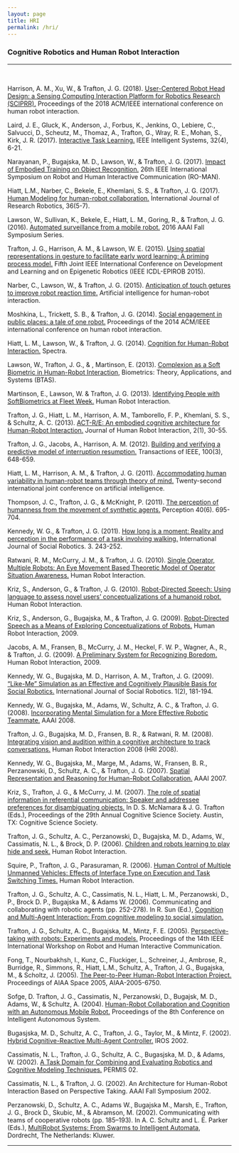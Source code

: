 ```yaml
---
layout: page
title: HRI
permalink: /hri/
---
```

<h3>Cognitive Robotics and Human Robot Interaction</h3>
<hr><br>
<p>Harrison, A. M., Xu, W., &amp; Trafton, J. G. (2018). <a href="/papers/harrisonHRI19.pdf" target="_blank">User-Centered Robot Head Design: a Sensing Computing Interaction Platform for Robotics Research (SCIPRR).</a> Proceedings of the 2018 ACM/IEEE international conference on human robot interaction.</p>
<p>Laird, J. E., Gluck, K., Anderson, J., Forbus, K., Jenkins, O., Lebiere, C., Salvucci, D., Scheutz, M., Thomaz, A., Trafton, G., Wray, R. E., Mohan, S., Kirk, J. R. (2017). <a href="/papers/Laird_et_al_InteractiveTaskLearning_IEEE_IntelligentSystems_2017.pdf" target="_blank">Interactive Task Learning.</a> IEEE Intelligent Systems, 32(4), 6-21.</p>
<p>Narayanan, P., Bugajska, M. D., Lawson, W., &amp; Trafton, J. G. (2017). <a href="/papers/narayananROMAN17.pdf" target="_blank">Impact of Embodied Training on Object Recognition.</a> 26th IEEE International Symposium on Robot and Human Interactive Communication (RO-MAN).</p>
<p>Hiatt, L.M., Narber, C., Bekele, E., Khemlani, S. S., &amp; Trafton, J. G. (2017). <a href="https://pdfs.semanticscholar.org/e876/cfa3df0a7d2688a1976c9b2e4dc502fced70.pdf" target="_blank">Human Modeling for human-robot collaboration.</a> International Journal of Research Robotics, 36(5-7).</p>
<p>Lawson, W., Sullivan, K., Bekele, E., Hiatt, L. M., Goring, R., &amp; Trafton, J. G. (2016). <a href="/papers/PatrolBotOfficial.pdf" target="_blank">Automated surveillance from a mobile robot.</a> 2016 AAAI Fall Symposium Series.</p>
<p>Trafton, J. G., Harrison, A. M., &amp; Lawson, W. E. (2015). <a href="/papers/Using_Spatial_Representations_in_Gesture.pdf" target="_blank">Using spatial representations in gesture to facilitate early word learning: A priming process model.</a> Fifth Joint IEEE International Conference on Development and Learning and on Epigenetic Robotics (IEEE ICDL-EPIROB 2015).</p>
<p>Narber, C., Lawson, W., &amp; Trafton, J. G. (2015). <a href="https://www.aaai.org/ocs/index.php/FSS/FSS15/paper/viewFile/11683/11535" target="_blank">Anticipation of touch getures to improve robot reaction time.</a> Artificial intelligence for human-robot interaction.</p>
<p>Moshkina, L., Trickett, S. B., &amp; Trafton, J. G. (2014). <a href="/papers/moshkina-ACM-2014.pdf" target="_blank">Social engagement in public places: a tale of one robot.</a> Proceedings of the 2014 ACM/IEEE international conference on human robot interaction.</p>
<p>Hiatt, L. M., Lawson, W., &amp; Trafton, J. G. (2014). <a href="https://www.scribd.com/document/255436081/Cognition-for-Human-Robot-Interaction-Spectra-2014" target="_blank">Cognition for Human-Robot Interaction.</a> Spectra.</p>
<p>Lawson, W., Trafton, J. G., &amp; , Martinson, E. (2013). <a href="https://www.nrl.navy.mil/itd/aic/sites/www.nrl.navy.mil.itd.aic/files/pdfs/complexion-soft-biometric.pdf" target="_blank">Complexion as a Soft Biometric in Human-Robot Interaction</a>, Biometrics: Theory, Applications, and Systems (BTAS).</p>
<p>Martinson, E., Lawson, W. &amp; Trafton, J. G. (2013). <a href="https://apps.dtic.mil/dtic/tr/fulltext/u2/a599795.pdf" target="_blank">Identifying People with SoftBiometrics at Fleet Week.</a> Human Robot Interaction.</p>
<p>Trafton, J. G., Hiatt, L. M., Harrison, A. M., Tamborello, F. P., Khemlani, S. S., &amp; Schultz, A. C. (2013). <a href="https://www.nrl.navy.mil/itd/aic/sites/www.nrl.navy.mil.itd.aic/files/pdfs/trafton_3.pdf" target="_blank">ACT-R/E: An embodied cognitive architecture for Human-Robot Interaction.</a> Journal of Human Robot Interaction, 2(1), 30-55.</p>
<p>Trafton, J. G., Jacobs, A., Harrison, A. M. (2012). <a href="/papers/building a model 2012.pdf" target="_blank">Building and verifying a predictive model of interruption resumption.</a> Transactions of IEEE, 100(3), 648-659.</p>
<p>Hiatt, L. M., Harrison, A. M., &amp; Trafton, J. G. (2011). <a href="https://www.nrl.navy.mil/itd/aic/sites/www.nrl.navy.mil.itd.aic/files/pdfs/hiatt%20theory%20of%20mind.pdf" target="_blank">Accommodating human variability in human-robot teams through theory of mind.</a> Twenty-second international joint conference on artificial intelligence.</p>
<p>Thompson, J. C., Trafton, J. G., &amp; McKnight, P. (2011). <a href="/papers/PerceptionOfHumanness.pdf" target="_blank">The perception of humanness from the movement of synthetic agents.</a> Perception 40(6). 695-704.</p>
<p>Kennedy, W. G., &amp; Trafton, J. G. (2011). <a href="http://citeseerx.ist.psu.edu/viewdoc/download?doi=10.1.1.231.7720&rep=rep1&type=pdf" target="_blank">How long is a moment: Reality and perception in the performance of a task involving walking.</a> International Journal of Social Robotics. 3. 243-252.</p>
<p>Ratwani, R. M., McCurry, J. M., &amp; Trafton, J. G. (2010). <a href="https://www.nrl.navy.mil/itd/aic/sites/www.nrl.navy.mil.itd.aic/files/pdfs/single%20operator.pdf" target="_blank">Single Operator, Multiple Robots: An Eye Movement Based Theoretic Model of Operator Situation Awareness.</a> Human Robot Interaction.</p>
<p>Kriz, S., Anderson, G., &amp; Trafton, J. G. (2010). <a href="https://www.nrl.navy.mil/itd/aic/sites/www.nrl.navy.mil.itd.aic/files/pdfs/robot.pdf" target="_blank">Robot-Directed Speech: Using language to assess novel users&rsquo; conceptualizations of a humanoid robot.</a> Human Robot Interaction.</p>
<p>Kriz, S., Anderson, G., Bugajska, M., &amp; Trafton, J. G. (2009). <a href="/papers/KrizHRI09.pdf" target="_blank">Robot-Directed Speech as a Means of Exploring Conceptualizations of Robots.</a> Human Robot Interaction, 2009.</p>
<p>Jacobs, A. M., Fransen, B., McCurry, J. M., Heckel, F. W. P., Wagner, A., R., &amp; Trafton, J. G. (2009). <a href="https://www.researchgate.net/publication/221473346_A_preliminary_system_for_recognizing_boredom" target="_blank">A Preliminary System for Recognizing Boredom.</a> Human Robot Interaction, 2009.</p>
<p>Kennedy, W. G., Bugajska, M. D., Harrison, A. M., Trafton, J. G. (2009). <a href="/papers/kennedy.ijsr09.pdf" target="_blank">&ldquo;Like-Me&rdquo; Simulation as an Effective and Cognitively Plausible Basis for Social Robotics.</a> International Journal of Social Robotics. 1(2), 181-194.</p>
<p>Kennedy, W. G., Bugajska, M., Adams, W., Schultz, A. C., &amp; Trafton, J. G. (2008). <a href="https://www.nrl.navy.mil/itd/aic/sites/www.nrl.navy.mil.itd.aic/files/pdfs/TeamBot-AAAI2008.pdf" target="_blank">Incorporating Mental Simulation for a More Effective Robotic Teammate.</a> AAAI 2008.</p>
<p>Trafton, J. G., Bugajska, M. D., Fransen, B. R., &amp; Ratwani, R. M. (2008). <a href="https://apps.dtic.mil/dtic/tr/fulltext/u2/a480061.pdf" target="_blank">Integrating vision and audition within a cognitive architecture to track conversations.</a> Human Robot Interaction 2008 (HRI 2008).</p>
<p>Kennedy, W. G., Bugajska, M., Marge, M., Adams, W., Fransen, B. R., Perzanowski, D., Schultz, A. C., &amp; Trafton, J. G. (2007). <a href="https://www.nrl.navy.mil/itd/aic/sites/www.nrl.navy.mil.itd.aic/files/pdfs/kennedy.stealth.aaai07.pdf" target="_blank">Spatial Representation and Reasoning for Human-Robot Collaboration.</a> AAAI 2007.</p>
<p>Kriz, S., Trafton, J. G., &amp; McCurry, J. M. (2007). <a href="https://pdfs.semanticscholar.org/affc/29d6771fc210a2a1830dcdda1687f7137555.pdf?_ga=2.62900268.1281228159.1560181602-1000465460.1559941519" target="_blank">The role of spatial information in referential communication: Speaker and addressee preferences for disambiguating objects.</a> In D. S. McNamara &amp; J. G. Trafton (Eds.), Proceedings of the 29th Annual Cognitive Science Society. Austin, TX: Cognitive Science Society.</p>
<p>Trafton, J. G., Schultz, A. C., Perzanowski, D., Bugajska, M. D., Adams, W., Cassimatis, N. L., &amp; Brock, D. P. (2006). <a href="https://www.nrl.navy.mil/itd/aic/sites/www.nrl.navy.mil.itd.aic/files/pdfs/trafton.hideseek.hri_.pdf" target="_blank">Children and robots learning to play hide and seek.</a> Human Robot Interaction.</p>
<p>Squire, P., Trafton, J. G., Parasuraman, R. (2006). <a href="https://www.nrl.navy.mil/itd/aic/sites/www.nrl.navy.mil.itd.aic/files/pdfs/Human%20Control.pdf" target="_blank">Human Control of Multiple Unmanned Vehicles: Effects of Interface Type on Execution and Task Switching Times.</a> Human Robot Interaction.</p>
<p>Trafton, J. G., Schultz, A. C., Cassimatis, N. L., Hiatt, L. M., Perzanowski, D., P., Brock D. P., Bugajska M., &amp; Adams W. (2006). Communicating and collaborating with robotic agents (pp. 252-278). In R. Sun (Ed.), <a href="https://www.amazon.com/Cognition-Multi-Agent-Interaction-Cognitive-Simulation/dp/0521839645" target="_blank">Cognition and Multi-Agent Interaction: From cognitive modeling to social simulation.</a></p>
<p>Trafton, J. G., Schultz, A. C., Bugajska, M., Mintz, F. E. (2005). <a href="https://www.researchgate.net/publication/4177618_Perspective-taking_with_robots_experiments_and_models" target="_blank">Perspective-taking with robots: Experiments and models.</a> Proceedings of the 14th IEEE International Workshop on Robot and Human Interactive Communication.</p>
<p>Fong, T., Nourbakhsh, I., Kunz, C., Fluckiger, L., Schreiner, J., Ambrose, R., Burridge, R., Simmons, R., Hiatt, L.M., Schultz, A., Trafton, J. G., Bugajska, M., &amp; Scholtz, J. (2005). <a href="https://www.cs.cmu.edu/~reids/papers/space05.pdf" target="_blank">The Peer-to-Peer Human-Robot Interaction Project.</a> Proceedings of AIAA Space 2005, AIAA-2005-6750.</p>
<p>Sofge, D. Trafton, J. G., Cassimatis, N., Perzanowski, D., Bugajsk, M. D., Adams, W., &amp; Schultz, A. (2004). <a href="https://www.nrl.navy.mil/itd/aic/sites/www.nrl.navy.mil.itd.aic/files/pdfs/sofge.pdf" target="_blank">Human-Robot Collaboration and Cognition with an Autonomous Mobile Robot.</a> Proceedings of the 8th Conference on Intelligent Autonomous System.</p>
<p>Bugasjska, M. D., Schultz, A. C., Trafton, J. G., Taylor, M., &amp; Mintz, F. (2002). <a href="/papers/bugajska.hybrid02.pdf" target="_blank">Hybrid Cognitive-Reactive Multi-Agent Controller.</a> IROS 2002.</p>
<p>Cassimatis, N. L., Trafton, J. G., Schultz, A. C., Bugasjska, M. D., &amp; Adams, W. (2002). <a href="https://pdfs.semanticscholar.org/cd7a/9d040ffe3d180eeb0bb2b0258e320df16e87.pdf?_ga=2.54173736.1281228159.1560181602-1000465460.1559941519" target="_blank">A Task Domain for Combining and Evaluating Robotics and Cognitive Modeling Techniques.</a> PERMIS 02.</p>
<p>Cassimatis, N. L., &amp; Trafton, J. G. (2002). An Architecture for Human-Robot Interaction Based on Perspective Taking. AAAI Fall Symposium 2002.</p>
<p>Perzanowski, D., Schultz, A. C., Adams W., Bugajska M., Marsh, E., Trafton, J. G., Brock D., Skubic, M., &amp; Abramson, M. (2002). Communicating with teams of cooperative robots (pp. 185&ndash;193). In A. C. Schultz and L. E. Parker (Eds.), <a href="https://www.springer.com/us/book/9781402006791" target="_blank">MultiRobot Systems: From Swarms to Intelligent Automata</a>, Dordrecht, The Netherlands: Kluwer.</p>
<hr>